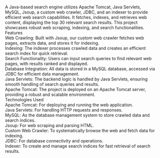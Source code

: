 A Java-based search engine utilizes Apache Tomcat, Java Servlets, MySQL, Jsoup, a custom web crawler, JDBC, and an indexer to provide efficient web search capabilities. It fetches, indexes, and retrieves web content, displaying the top 30 relevant search results. This project showcases robust web scraping, indexing, and search functionalities.<br>
Features<br>
Web Crawling: Built with Jsoup, our custom web crawler fetches web pages, extracts data, and stores it for indexing.<br>
Indexing: The indexer processes crawled data and creates an efficient search index for quick retrieval.<br>
Search Functionality: Users can input search queries to find relevant web pages, with results ranked and displayed.<br>
Database Integration: All data is stored in a MySQL database, accessed via JDBC for efficient data management.<br>
Java Servlets: The backend logic is handled by Java Servlets, ensuring smooth handling of search queries and results.<br>
Apache Tomcat: The project is deployed on an Apache Tomcat server, providing a robust and scalable environment.<br>
Technologies Used<br>
Apache Tomcat: For deploying and running the web application.<br>
Java Servlets: For handling HTTP requests and responses.<br>
MySQL: As the database management system to store crawled data and search indices.<br>
Jsoup: For web scraping and parsing HTML.<br>
Custom Web Crawler: To systematically browse the web and fetch data for indexing.<br>
JDBC: For database connectivity and operations.<br>
Indexer: To create and manage search indices for fast retrieval of search results.<br>





